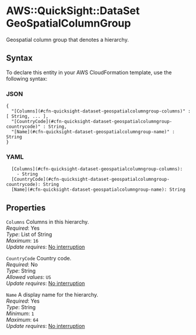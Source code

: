 # AWS::QuickSight::DataSet GeoSpatialColumnGroup<a name="aws-properties-quicksight-dataset-geospatialcolumngroup"></a>

Geospatial column group that denotes a hierarchy\.

## Syntax<a name="aws-properties-quicksight-dataset-geospatialcolumngroup-syntax"></a>

To declare this entity in your AWS CloudFormation template, use the following syntax:

### JSON<a name="aws-properties-quicksight-dataset-geospatialcolumngroup-syntax.json"></a>

```
{
  "[Columns](#cfn-quicksight-dataset-geospatialcolumngroup-columns)" : [ String, ... ],
  "[CountryCode](#cfn-quicksight-dataset-geospatialcolumngroup-countrycode)" : String,
  "[Name](#cfn-quicksight-dataset-geospatialcolumngroup-name)" : String
}
```

### YAML<a name="aws-properties-quicksight-dataset-geospatialcolumngroup-syntax.yaml"></a>

```
  [Columns](#cfn-quicksight-dataset-geospatialcolumngroup-columns):
    - String
  [CountryCode](#cfn-quicksight-dataset-geospatialcolumngroup-countrycode): String
  [Name](#cfn-quicksight-dataset-geospatialcolumngroup-name): String
```

## Properties<a name="aws-properties-quicksight-dataset-geospatialcolumngroup-properties"></a>

`Columns` <a name="cfn-quicksight-dataset-geospatialcolumngroup-columns"></a>
Columns in this hierarchy\.  
_Required_: Yes  
_Type_: List of String  
_Maximum_: `16`  
_Update requires_: [No interruption](https://docs.aws.amazon.com/AWSCloudFormation/latest/UserGuide/using-cfn-updating-stacks-update-behaviors.html#update-no-interrupt)

`CountryCode` <a name="cfn-quicksight-dataset-geospatialcolumngroup-countrycode"></a>
Country code\.  
_Required_: No  
_Type_: String  
_Allowed values_: `US`  
_Update requires_: [No interruption](https://docs.aws.amazon.com/AWSCloudFormation/latest/UserGuide/using-cfn-updating-stacks-update-behaviors.html#update-no-interrupt)

`Name` <a name="cfn-quicksight-dataset-geospatialcolumngroup-name"></a>
A display name for the hierarchy\.  
_Required_: Yes  
_Type_: String  
_Minimum_: `1`  
_Maximum_: `64`  
_Update requires_: [No interruption](https://docs.aws.amazon.com/AWSCloudFormation/latest/UserGuide/using-cfn-updating-stacks-update-behaviors.html#update-no-interrupt)
